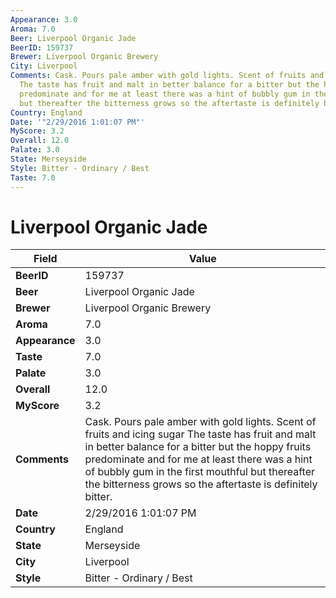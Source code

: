 ```yaml
---
Appearance: 3.0
Aroma: 7.0
Beer: Liverpool Organic Jade
BeerID: 159737
Brewer: Liverpool Organic Brewery
City: Liverpool
Comments: Cask. Pours pale amber with gold lights. Scent of fruits and icing sugar
  The taste has fruit and malt in better balance for a bitter but the hoppy fruits
  predominate and for me at least there was a hint of bubbly gum in the first mouthful
  but thereafter the bitterness grows so the aftertaste is definitely bitter.
Country: England
Date: '"2/29/2016 1:01:07 PM"'
MyScore: 3.2
Overall: 12.0
Palate: 3.0
State: Merseyside
Style: Bitter - Ordinary / Best
Taste: 7.0
---
```


# Liverpool Organic Jade

| Field         | Value |
|---------------|-------|
| **BeerID** | 159737 |
| **Beer** | Liverpool Organic Jade |
| **Brewer** | Liverpool Organic Brewery |
| **Aroma** | 7.0 |
| **Appearance** | 3.0 |
| **Taste** | 7.0 |
| **Palate** | 3.0 |
| **Overall** | 12.0 |
| **MyScore** | 3.2 |
| **Comments** | Cask. Pours pale amber with gold lights. Scent of fruits and icing sugar The taste has fruit and malt in better balance for a bitter but the hoppy fruits predominate and for me at least there was a hint of bubbly gum in the first mouthful but thereafter the bitterness grows so the aftertaste is definitely bitter. |
| **Date** | 2/29/2016 1:01:07 PM |
| **Country** | England |
| **State** | Merseyside |
| **City** | Liverpool |
| **Style** | Bitter - Ordinary / Best |
